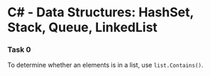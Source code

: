 # C# - Data Structures: HashSet, Stack, Queue, LinkedList

### Task 0
To determine whether an elements is in a list, use `list.Contains()`.